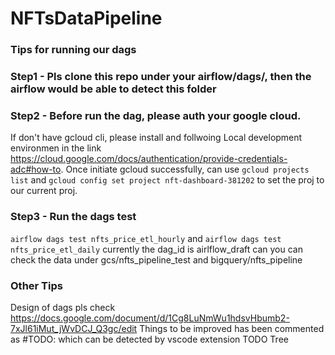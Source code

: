 # NFTsDataPipeline


### Tips for running our dags
### Step1 - Pls clone this repo under your airflow/dags/, then the airflow would be able to detect this folder

### Step2 - Before run the dag, please auth your google cloud. 
If don't have gcloud cli, please install and follwoing Local development environmen in the link https://cloud.google.com/docs/authentication/provide-credentials-adc#how-to. Once initiate gcloud successfully, can use `gcloud projects list` and `gcloud config set project nft-dashboard-381202` to set the proj to our current proj.

### Step3 - Run the dags test
`airflow dags test nfts_price_etl_hourly` and `airflow dags test nfts_price_etl_daily` currently the dag_id is airlflow_draft can you can check the data under gcs/nfts_pipeline_test and bigquery/nfts_pipeline

### Other Tips
Design of dags pls check https://docs.google.com/document/d/1Cg8LuNmWu1hdsvHbumb2-7xJl61iMut_jWvDCJ_Q3gc/edit
Things to be improved has been commented as #TODO: which can be detected by vscode extension TODO Tree


 
